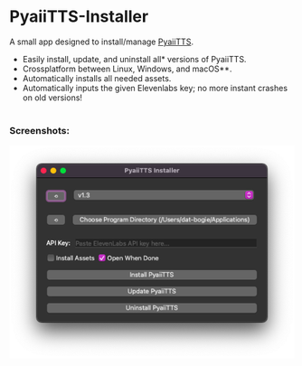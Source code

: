 # PyaiiTTS-Installer
A small app designed to install/manage [PyaiiTTS](https://github.com/DatBogie/PyaiiTTS).
- Easily install, update, and uninstall all* versions of PyaiiTTS.
- Crossplatform between Linux, Windows, and macOS**.
- Automatically installs all needed assets.
- Automatically inputs the given Elevenlabs key; no more instant crashes on old versions!
<br>&nbsp;
### Screenshots:

![PyaiiTTS Installer v1.3 on macOS](./.web-assets/macOS.png)
